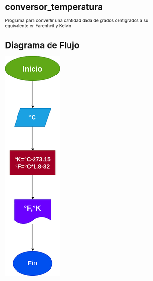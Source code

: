 # conversor_temperatura
Programa para convertir una cantidad dada de grados centigrados a su equivalente en Farenheit y Kelvin

# Diagrama de Flujo
![Diagrama de flujo](diagrama.png "Diagrama de Flujo")